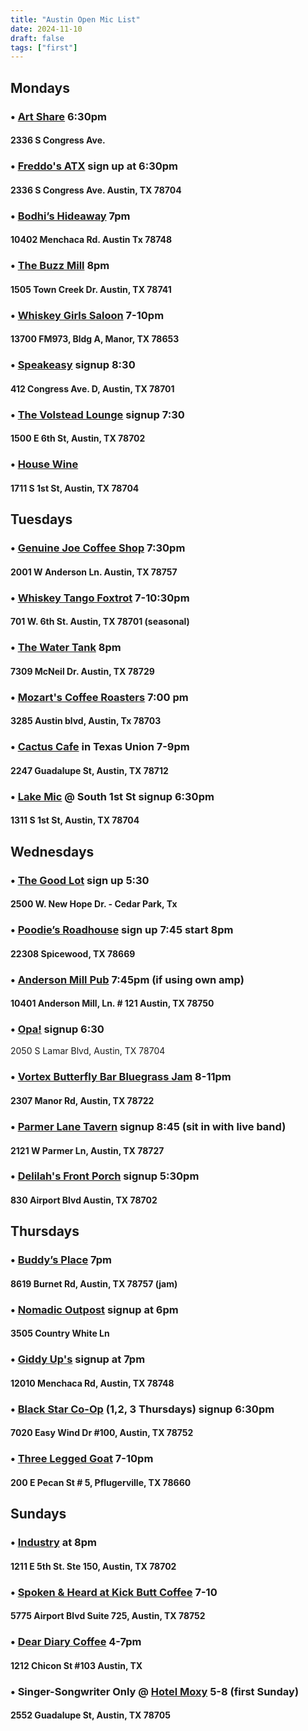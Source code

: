 ```yaml
---
title: "Austin Open Mic List"
date: 2024-11-10
draft: false
tags: ["first"]
---
```


## Mondays

### •  [Art Share](https://maps.app.goo.gl/Hj9tNA6PRa6HgMKPA) 6:30pm 
#### 2336 S Congress Ave.

### • [Freddo's ATX](https://maps.app.goo.gl/MbWozeEiCFA96qbs7) sign up at 6:30pm 
#### 2336 S Congress Ave. Austin, TX 78704


### • [Bodhi’s Hideaway](https://maps.app.goo.gl/gM15qEmZccX9VhCj6) 7pm 
#### 10402 Menchaca Rd. Austin Tx 78748

### • [The Buzz Mill](https://maps.app.goo.gl/LH9x1y4gBhMQqnUMA) 8pm 
#### 1505 Town Creek Dr. Austin, TX 78741

### • [Whiskey Girls Saloon](https://maps.app.goo.gl/585kWakMvxL62sT39) 7-10pm 
#### 13700 FM973, Bldg A, Manor, TX 78653

### • [Speakeasy](https://maps.app.goo.gl/sMEyukpvkjtvg6xH6) signup 8:30
#### 412 Congress Ave. D, Austin, TX 78701

### • [The Volstead Lounge](https://maps.app.goo.gl/af8Rjprq2jboWXkK9) signup 7:30 
#### 1500 E 6th St, Austin, TX 78702

### • [House Wine](https://maps.app.goo.gl/9sWVzHDxcWQ2MgYWA) 
#### 1711 S 1st St, Austin, TX 78704



## Tuesdays

### • [Genuine Joe Coffee Shop](https://maps.app.goo.gl/2f3665iVXiFZsdMJ6) 7:30pm 
#### 2001 W Anderson Ln. Austin, TX 78757

### • [Whiskey Tango Foxtrot](https://maps.app.goo.gl/DCNHApuQkemfDMuAA) 7-10:30pm 
#### 701 W. 6th St. Austin, TX 78701 (seasonal) 

### • [The Water Tank](https://maps.app.goo.gl/tGu34wgSxABX7HT28) 8pm 
#### 7309 McNeil Dr. Austin, TX 78729

### • [Mozart's Coffee Roasters](https://maps.app.goo.gl/AgeAympQ3RPYNeDj9) 7:00 pm 
#### 3285 Austin blvd, Austin, Tx 78703

### • [Cactus Cafe](https://maps.app.goo.gl/JK96f6f8nYxt315W9) in Texas Union 7-9pm 
#### 2247 Guadalupe St, Austin, TX 78712

### • [Lake Mic](https://maps.app.goo.gl/azpze87z9d5buzqeA) @ South 1st St signup 6:30pm
#### 1311 S 1st St, Austin, TX 78704



## Wednesdays

### • [The Good Lot](https://maps.app.goo.gl/3mXZPmueqXXh5w9PA) sign up 5:30 
#### 2500 W. New Hope Dr. - Cedar Park, Tx

### • [Poodie’s Roadhouse](https://maps.app.goo.gl/TxhKSifP1bRCQpXz7) sign up 7:45 start 8pm
#### 22308 Spicewood, TX 78669

### • [Anderson Mill Pub](https://maps.app.goo.gl/SyhkmA2SA8eMjHhZ6) 7:45pm (if using own amp) 
#### 10401 Anderson Mill, Ln. # 121 Austin, TX 78750

### • [Opa!](https://maps.app.goo.gl/Hr8iSyr44XNe1r9U7) signup 6:30 
2050 S Lamar Blvd, Austin, TX 78704

### • [Vortex Butterfly Bar Bluegrass Jam](https://maps.app.goo.gl/KuuHfE48mj3Cde2R6) 8-11pm
#### 2307 Manor Rd, Austin, TX 78722

### • [Parmer Lane Tavern](https://maps.app.goo.gl/EJ9SFa6CcgF2c1xd7) signup 8:45 (sit in with live band) 
#### 2121 W Parmer Ln, Austin, TX 78727

### • [Delilah's Front Porch](https://maps.app.goo.gl/ajVq1XmwpiLMSm3C6) signup 5:30pm 
#### 830 Airport Blvd Austin, TX 78702



## Thursdays

### • [Buddy’s Place](https://maps.app.goo.gl/Wf6J743CuDGxebnJ6) 7pm 
#### 8619 Burnet Rd, Austin, TX 78757 (jam)

### • [Nomadic Outpost](https://maps.app.goo.gl/46G5v7yoVeLU7UDf7) signup at 6pm 
#### 3505 Country White Ln

### • [Giddy Up's](https://maps.app.goo.gl/rZfNgCeDbKhHzsDJ9) signup at 7pm 
#### 12010 Menchaca Rd, Austin, TX 78748

### • [Black Star Co-Op](https://maps.app.goo.gl/pTbWLu3ujeU5yPXh9) (1,2, 3 Thursdays) signup 6:30pm 
#### 7020 Easy Wind Dr #100, Austin, TX 78752

### • [Three Legged Goat](https://maps.app.goo.gl/1yok2imzxoU784ZZ7) 7-10pm 
#### 200 E Pecan St # 5, Pflugerville, TX 78660



## Sundays

### • [Industry](https://maps.app.goo.gl/aiTEoF9St459Mr9q7) at 8pm 
#### 1211 E 5th St. Ste 150, Austin, TX 78702

### • [Spoken & Heard at Kick Butt Coffee](https://maps.app.goo.gl/EeW6qqRQJ7A4aC1K9) 7-10
#### 5775 Airport Blvd Suite 725, Austin, TX 78752

### • [Dear Diary Coffee](https://maps.app.goo.gl/2hmjcSfCRwwyoofc6) 4-7pm 
#### 1212 Chicon St #103 Austin, TX

### • Singer-Songwriter Only @ [Hotel Moxy](https://maps.app.goo.gl/DpMCfD52vjCX1ewG9) 5-8 (first Sunday)
#### 2552 Guadalupe St, Austin, TX 78705
